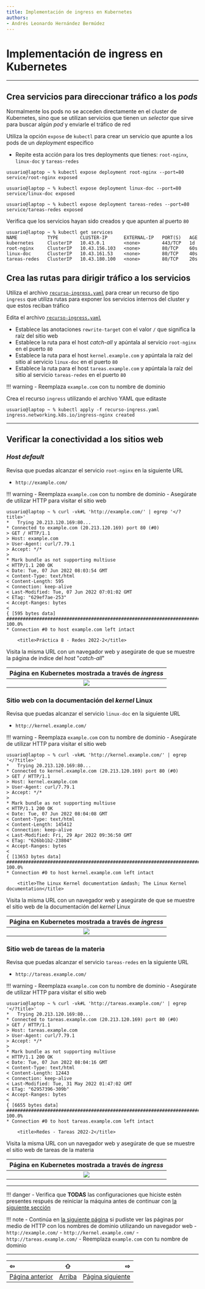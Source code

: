```yaml
---
title: Implementación de ingress en Kubernetes
authors:
- Andrés Leonardo Hernández Bermúdez
---
```


# Implementación de ingress en **Kubernetes**

--------------------------------------------------------------------------------

## Crea servicios para direccionar tráfico a los _pods_

Normalmente los pods no se acceden directamente en el cluster de Kubernetes, sino que se utilizan servicios que tienen un _selector_ que sirve para buscar algún _pod_ y enviarle el tráfico de red

Utiliza la opción `expose` de `kubectl` para crear un servicio que apunte a los pods de un _deployment_ especifico

- Repite esta acción para los tres deployments que tienes: `root-nginx`, `linux-doc` y `tareas-redes`

```
usuario@laptop ~ % kubectl expose deployment root-nginx --port=80
service/root-nginx exposed

usuario@laptop ~ % kubectl expose deployment linux-doc --port=80
service/linux-doc exposed

usuario@laptop ~ % kubectl expose deployment tareas-redes --port=80
service/tareas-redes exposed
```

Verifica que los servicios hayan sido creados y que apunten al puerto `80`

```
usuario@laptop ~ % kubectl get services
NAME           TYPE        CLUSTER-IP      EXTERNAL-IP   PORT(S)   AGE
kubernetes     ClusterIP   10.43.0.1       <none>        443/TCP   1d
root-nginx     ClusterIP   10.43.156.103   <none>        80/TCP    60s
linux-doc      ClusterIP   10.43.161.53    <none>        80/TCP    40s
tareas-redes   ClusterIP   10.43.180.100   <none>        80/TCP    20s
```

## Crea las rutas para dirigir tráfico a los servicios

Utiliza el archivo [`recurso-ingress.yaml`][recurso-ingress-yaml] para crear un recurso de tipo `ingress` que utiliza rutas para exponer los servicios internos del cluster y que estos reciban tráfico

Edita el archivo [`recurso-ingress.yaml`][recurso-ingress-yaml]

- Establece las anotaciones `rewrite-target` con el valor `/` que significa la raíz del sitio web
- Establece la ruta para el host _catch-all_ y apúntala al servicio `root-nginx` en el puerto `80`
- Establece la ruta para el host `kernel.example.com` y apúntala la raíz del sitio al servicio `linux-doc` en el puerto `80`
- Establece la ruta para el host `tareas.example.com` y apúntala la raíz del sitio al servicio `tareas-redes` en el puerto `80`

!!! warning
    - Reemplaza `example.com` con tu nombre de dominio

Crea el recurso `ingress` utilizando el archivo YAML que editaste

```
usuario@laptop ~ % kubectl apply -f recurso-ingress.yaml
ingress.networking.k8s.io/ingress-nginx created
```

--------------------------------------------------------------------------------

## Verificar la conectividad a los sitios web

### _Host_ _default_

Revisa que puedas alcanzar el servicio `root-nginx` en la siguiente URL 

- `http://example.com/`

!!! warning
    - Reemplaza `example.com` con tu nombre de dominio
    - Asegúrate de utilizar HTTP para visitar el sitio web

```
usuario@laptop ~ % curl -vk#L 'http://example.com/' | egrep '</?title>'
*   Trying 20.213.120.169:80...
* Connected to example.com (20.213.120.169) port 80 (#0)
> GET / HTTP/1.1
> Host: example.com
> User-Agent: curl/7.79.1
> Accept: */*
>
* Mark bundle as not supporting multiuse
< HTTP/1.1 200 OK
< Date: Tue, 07 Jun 2022 08:03:54 GMT
< Content-Type: text/html
< Content-Length: 595
< Connection: keep-alive
< Last-Modified: Tue, 07 Jun 2022 07:01:02 GMT
< ETag: "629ef7ae-253"
< Accept-Ranges: bytes
<
{ [595 bytes data]
######################################################################### 100.0%
* Connection #0 to host example.com left intact

	<title>Práctica 8 - Redes 2022-2</title>
```

Visita la misma URL con un navegador web y asegúrate de que se muestre la página de indice del _host_ "_catch-all_"

| Página en Kubernetes mostrada a través de _ingress_
|:---------------------------------------------------:|
| ![](img/kubernetes-ingress-root-nginx.png)

### Sitio web con la documentación del _kernel_ Linux

Revisa que puedas alcanzar el servicio `linux-doc` en la siguiente URL 

- `http://kernel.example.com/`

!!! warning
    - Reemplaza `example.com` con tu nombre de dominio
    - Asegúrate de utilizar HTTP para visitar el sitio web

```
usuario@laptop ~ % curl -vk#L 'http://kernel.example.com/' | egrep '</?title>'
*   Trying 20.213.120.169:80...
* Connected to kernel.example.com (20.213.120.169) port 80 (#0)
> GET / HTTP/1.1
> Host: kernel.example.com
> User-Agent: curl/7.79.1
> Accept: */*
>
* Mark bundle as not supporting multiuse
< HTTP/1.1 200 OK
< Date: Tue, 07 Jun 2022 08:04:08 GMT
< Content-Type: text/html
< Content-Length: 145412
< Connection: keep-alive
< Last-Modified: Fri, 29 Apr 2022 09:36:50 GMT
< ETag: "626bb1b2-23804"
< Accept-Ranges: bytes
<
{ [13653 bytes data]
######################################################################### 100.0%
* Connection #0 to host kernel.example.com left intact

	<title>The Linux Kernel documentation &mdash; The Linux Kernel  documentation</title>
```

Visita la misma URL con un navegador web y asegúrate de que se muestre el sitio web de la documentación del _kernel_ Linux

| Página en Kubernetes mostrada a través de _ingress_
|:---------------------------------------------------:|
| ![](img/kubernetes-ingress-linux-doc.png)

### Sitio web de tareas de la materia

Revisa que puedas alcanzar el servicio `tareas-redes` en la siguiente URL 

- `http://tareas.example.com/`

!!! warning
    - Reemplaza `example.com` con tu nombre de dominio
    - Asegúrate de utilizar HTTP para visitar el sitio web

```
usuario@laptop ~ % curl -vk#L 'http://tareas.example.com/' | egrep '</?title>'
*   Trying 20.213.120.169:80...
* Connected to tareas.example.com (20.213.120.169) port 80 (#0)
> GET / HTTP/1.1
> Host: tareas.example.com
> User-Agent: curl/7.79.1
> Accept: */*
>
* Mark bundle as not supporting multiuse
< HTTP/1.1 200 OK
< Date: Tue, 07 Jun 2022 08:04:16 GMT
< Content-Type: text/html
< Content-Length: 12443
< Connection: keep-alive
< Last-Modified: Tue, 31 May 2022 01:47:02 GMT
< ETag: "62957396-309b"
< Accept-Ranges: bytes
<
{ [6655 bytes data]
######################################################################### 100.0%
* Connection #0 to host tareas.example.com left intact

	<title>Redes - Tareas 2022-2</title>
```

Visita la misma URL con un navegador web y asegúrate de que se muestre el sitio web de tareas de la materia

| Página en Kubernetes mostrada a través de _ingress_
|:---------------------------------------------------:|
| ![](img/kubernetes-ingress-tareas-redes.png)

--------------------------------------------------------------------------------

!!! danger
    - Verifica que **TODAS** las configuraciones que hiciste estén presentes respués de reiniciar la máquina antes de continuar con [la siguiente sección][siguiente]

!!! note
    - Continúa en [la siguiente página][siguiente] si pudiste ver las páginas por medio de HTTP con los nombres de dominio utilizando un navegador web
        - `http://example.com/`
        - `http://kernel.example.com/`
        - `http://tareas.example.com/`
    - Reemplaza `example.com` con tu nombre de dominio

--------------------------------------------------------------------------------

|                 ⇦           |        ⇧      |                  ⇨            |
|:----------------------------|:-------------:|------------------------------:|
| [Página anterior][anterior] | [Arriba](../) | [Página siguiente][siguiente] |

[anterior]: ../k8s-deployments
[siguiente]: ../k8s-ingress-nginx-tls

[kubernetes-ingress]: https://kubernetes.io/docs/concepts/services-networking/ingress/
[recurso-ingress-yaml]: files/kubernetes/recurso-ingress.yaml
